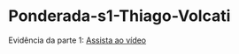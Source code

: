 # Ponderada-s1-Thiago-Volcati
Evidência da parte 1: 
[Assista ao vídeo](https://youtube.com/shorts/ibx9DmgQcds?feature=share)